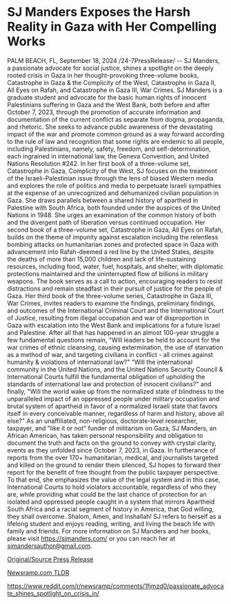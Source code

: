 # SJ Manders Exposes the Harsh Reality in Gaza with Her Compelling Works

PALM BEACH, FL, September 18, 2024 /24-7PressRelease/ -- SJ Manders, a passionate advocate for social justice, shines a spotlight on the deeply rooted crisis in Gaza in her thought-provoking three-volume books, Catastrophe in Gaza & the Complicity of the West, Catastrophe in Gaza II, All Eyes on Rafah, and Catastrophe in Gaza III, War Crimes. SJ Manders is a graduate student and advocate for the basic human rights of innocent Palestinians suffering in Gaza and the West Bank, both before and after October 7, 2023, through the promotion of accurate information and documentation of the current conflict as separate from dogma, propaganda, and rhetoric. She seeks to advance public awareness of the devastating impact of the war and promote common ground as a way forward according to the rule of law and recognition that some rights are endemic to all people, including Palestinians, namely, safety, freedom, and self-determination, each ingrained in international law, the Geneva Convention, and United Nations Resolution #242. In her first book of a three-volume set, Catastrophe in Gaza, Complicity of the West, SJ focuses on the treatment of the Israeli-Palestinian issue through the lens of biased Western media and explores the role of politics and media to perpetuate Israeli sympathies at the expense of an unrecognized and dehumanized civilian population in Gaza. She draws parallels between a shared history of apartheid in Palestine with South Africa, both founded under the auspices of the United Nations in 1948. She urges an examination of the common history of both and the divergent path of liberation versus continued occupation.   Her second book of a three-volume set, Catastrophe in Gaza, All Eyes on Rafah, builds on the theme of impunity against escalation including the relentless bombing attacks on humanitarian zones and protected space in Gaza with advancement into Rafah-deemed a red line by the United States, despite the deaths of more than 15,000 children and lack of life-sustaining resources, including food, water, fuel, hospitals, and shelter, with diplomatic protections maintained and the uninterrupted flow of billions in military weapons. The book serves as a call to action, encouraging readers to resist distractions and remain steadfast in their pursuit of justice for the people of Gaza. Her third book of the three-volume series, Catastrophe in Gaza III, War Crimes, invites readers to examine the findings, preliminary findings, and outcomes of the International Criminal Court and the International Court of Justice, resulting from illegal occupation and war of disproportion in Gaza with escalation into the West Bank and implications for a future Israel and Palestine. After all that has happened in an almost 100-year struggle a few fundamental questions remain, "Will leaders be held to account for the war crimes of ethnic cleansing, causing extermination, the use of starvation as a method of war, and targeting civilians in conflict - all crimes against humanity & violations of international law?" "Will the international community in the United Nations, and the United Nations Security Council & International Courts fulfill the fundamental obligation of upholding the standards of international law and protection of innocent civilians?" and finally, "Will the world wake up from the normalized state of blindness to the unparalleled impact of an oppressed people under military occupation and brutal system of apartheid in favor of a normalized Israeli state that favors itself in every conceivable manner, regardless of harm and history, above all else?"   As an unaffiliated, non-religious, doctorate-level researcher, taxpayer, and "like it or not" funder of militarism on Gaza, SJ Manders, an African American, has taken personal responsibility and obligation to document the truth and facts on the ground to convey with crystal clarity, events as they unfolded since October 7, 2023, in Gaza. In furtherance of reports from the over 170+ humanitarian, medical, and journalists targeted and killed on the ground to render them silenced, SJ hopes to forward their report for the benefit of free thought from the public taxpayer perspective. To that end, she emphasizes the value of the legal system and in this case, International Courts to hold violators accountable, regardless of who they are, while providing what could be the last chance of protection for an isolated and oppressed people caught in a system that mirrors Apartheid South Africa and a racial segment of history in America, that God willing, they shall overcome. Shalom, Amen, and Inshallah!   SJ refers to herself as a lifelong student and enjoys reading, writing, and living the beach life with family and friends. For more information on SJ Manders and her books, please visit https://sjmanders.com/ or you can reach her at sjmandersauthor@gmail.com. 

[Original/Source Press Release](https://www.24-7pressrelease.com/press-release/514425/sj-manders-exposes-the-harsh-reality-in-gaza-with-her-compelling-works)
                    

[Newsramp.com TLDR](None) 

https://www.reddit.com/r/newsramp/comments/1fjmzd0/passionate_advocate_shines_spotlight_on_crisis_in/